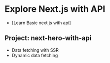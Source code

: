 # Explore Next.js with API
- [Learn Basic next js with api]

## Project: next-hero-with-api
- Data fetching with SSR
- Dynamic data fetching


